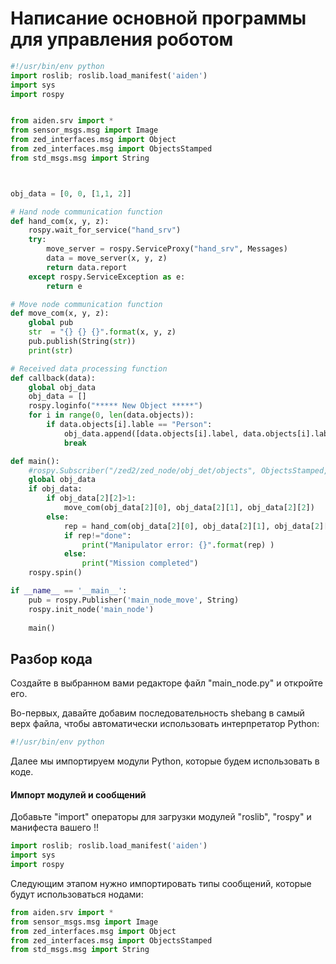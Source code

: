 # Написание основной программы для управления роботом

``` python
#!/usr/bin/env python
import roslib; roslib.load_manifest('aiden')
import sys
import rospy


from aiden.srv import *
from sensor_msgs.msg import Image
from zed_interfaces.msg import Object
from zed_interfaces.msg import ObjectsStamped
from std_msgs.msg import String



obj_data = [0, 0, [1,1, 2]]

# Hand node communication function
def hand_com(x, y, z):
	rospy.wait_for_service("hand_srv")
	try: 
		move_server = rospy.ServiceProxy("hand_srv", Messages)
		data = move_server(x, y, z)
		return data.report
	except rospy.ServiceException as e:
		return e

# Move node communication function
def move_com(x, y, z):
	global pub
	str  = "{} {} {}".format(x, y, z)
	pub.publish(String(str))
	print(str)

# Received data processing function
def callback(data):
	global obj_data
	obj_data = []
	rospy.loginfo("***** New Object *****")
	for i in range(0, len(data.objects)):
		if data.objects[i].lable == "Person":
			obj_data.append([data.objects[i].label, data.objects[i].label_id, [data.objects[i].position[0], data.objects[i].position[1], data.objects[i].position[2]], data.objects[i].confidence, data.objects[i].tracking_state ])
			break

def main():
	#rospy.Subscriber("/zed2/zed_node/obj_det/objects", ObjectsStamped, callback)
	global obj_data
	if obj_data:
		if obj_data[2][2]>1:
			move_com(obj_data[2][0], obj_data[2][1], obj_data[2][2])
		else:
			rep = hand_com(obj_data[2][0], obj_data[2][1], obj_data[2][2])
			if rep!="done":
				print("Manipulator error: {}".format(rep) )
			else:
				print("Mission completed")
	rospy.spin()

if __name__ == '__main__':
	pub = rospy.Publisher('main_node_move', String)
	rospy.init_node('main_node')
	
	main()
```

## Разбор кода

Создайте в выбранном вами редакторе файл "main_node.py" и откройте его.

Во-первых, давайте добавим последовательность shebang в самый верх файла, чтобы автоматически использовать интерпретатор Python:
``` python
#!/usr/bin/env python
```
Далее мы импортируем модули Python, которые будем использовать в коде.

#### Импорт модулей и сообщений

Добавьте "import" операторы для загрузки модулей "roslib", "rospy" и манифеста вашего !!

``` python
import roslib; roslib.load_manifest('aiden')
import sys
import rospy
```

Следующим этапом нужно импортировать типы сообщений, которые будут использоваться нодами:

``` python
from aiden.srv import *
from sensor_msgs.msg import Image
from zed_interfaces.msg import Object
from zed_interfaces.msg import ObjectsStamped
from std_msgs.msg import String
```



